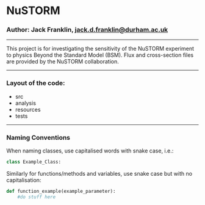 # NuSTORM
### Author: Jack Franklin, jack.d.franklin@durham.ac.uk
___

This project is for investigating the sensitivity of the NuSTORM experiment to physics Beyond the Standard Model (BSM). Flux and cross-section files are provided by the NuSTORM collaboration.

___

### Layout of the code:

* src
* analysis
* resources
* tests
___
 
### Naming Conventions

When naming classes, use capitalised words with snake case, i.e.:

```python
class Example_Class:


```

Similarly for functions/methods and variables, use snake case but with no capitalisation:

```python
def function_example(example_parameter):
    #do stuff here
```
